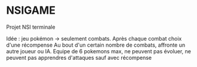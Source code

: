 # NSIGAME
Projet NSI terminale

Idée : jeu pokémon -> seulement combats.
  Après chaque combat choix d'une récompense
  Au bout d'un certain nombre de combats, affronte un autre joueur ou IA.
  Equipe de 6 pokemons max, ne peuvent pas évoluer, ne peuvent pas apprendres d'attaques sauf avec récompense
  
